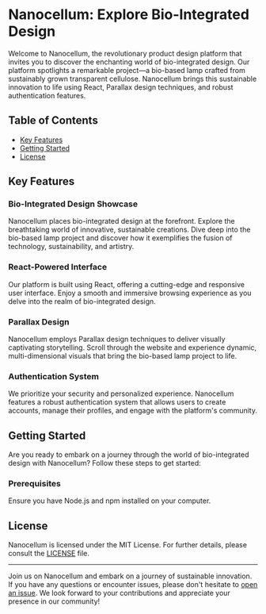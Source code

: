 
# Nanocellum: Explore Bio-Integrated Design

Welcome to Nanocellum, the revolutionary product design platform that invites you to discover the enchanting world of bio-integrated design. Our platform spotlights a remarkable project—a bio-based lamp crafted from sustainably grown transparent cellulose. Nanocellum brings this sustainable innovation to life using React, Parallax design techniques, and robust authentication features.

## Table of Contents

- [Key Features](#key-features)
- [Getting Started](#getting-started)
- [License](#license)

## Key Features

### Bio-Integrated Design Showcase

Nanocellum places bio-integrated design at the forefront. Explore the breathtaking world of innovative, sustainable creations. Dive deep into the bio-based lamp project and discover how it exemplifies the fusion of technology, sustainability, and artistry.

### React-Powered Interface

Our platform is built using React, offering a cutting-edge and responsive user interface. Enjoy a smooth and immersive browsing experience as you delve into the realm of bio-integrated design.

### Parallax Design

Nanocellum employs Parallax design techniques to deliver visually captivating storytelling. Scroll through the website and experience dynamic, multi-dimensional visuals that bring the bio-based lamp project to life.

### Authentication System

We prioritize your security and personalized experience. Nanocellum features a robust authentication system that allows users to create accounts, manage their profiles, and engage with the platform's community.

## Getting Started

Are you ready to embark on a journey through the world of bio-integrated design with Nanocellum? Follow these steps to get started:

### Prerequisites

Ensure you have Node.js and npm installed on your computer.


## License

Nanocellum is licensed under the MIT License. For further details, please consult the [LICENSE](LICENSE) file.

---

Join us on Nanocellum and embark on a journey of sustainable innovation. If you have any questions or encounter issues, please don't hesitate to [open an issue](https://github.com/miniri314159/nanocellum/issues). We look forward to your contributions and appreciate your presence in our community!
```

